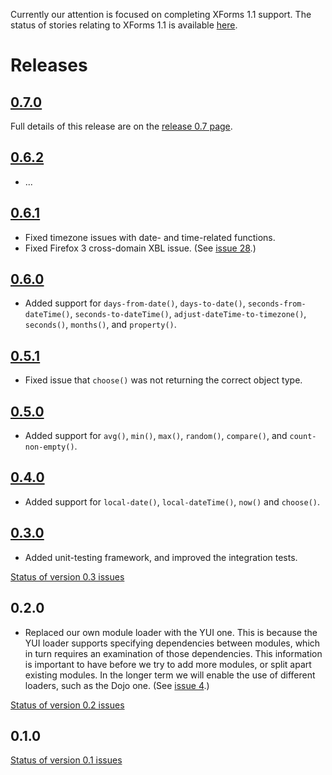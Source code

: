 Currently our attention is focused on completing XForms 1.1 support. The status of stories relating to XForms 1.1 is available [here](http://code.google.com/p/ubiquity-xforms/issues/list?q=Milestone:XForms1.1+Type:Story&can=1&colspec=Milestone+Status+Owner+ID+Blocking+Summary&sort=Status).

# Releases #

## [0.7.0](http://code.google.com/p/ubiquity-xforms/source/browse/tags/0.7.0) ##

Full details of this release are on the [release 0.7 page](http://code.google.com/p/ubiquity-xforms/wiki/Release0Point7).

## [0.6.2](http://code.google.com/p/ubiquity-xforms/source/browse/tags/0.6.2) ##

  * ...

## [0.6.1](http://code.google.com/p/ubiquity-xforms/source/browse/tags/0.6.1) ##

  * Fixed timezone issues with date- and time-related functions.
  * Fixed Firefox 3 cross-domain XBL issue. (See [issue 28](https://code.google.com/p/ubiquity-xforms/issues/detail?id=28).)

## [0.6.0](http://code.google.com/p/ubiquity-xforms/source/browse/tags/0.6.0) ##

  * Added support for `days-from-date()`, `days-to-date()`, `seconds-from-dateTime()`, `seconds-to-dateTime()`, `adjust-dateTime-to-timezone()`, `seconds()`, `months()`, and `property()`.

## [0.5.1](http://code.google.com/p/ubiquity-xforms/source/browse/tags/0.5.1) ##

  * Fixed issue that `choose()` was not returning the correct object type.

## [0.5.0](http://code.google.com/p/ubiquity-xforms/source/browse/tags/0.5.0) ##

  * Added support for `avg()`, `min()`, `max()`, `random()`, `compare()`, and `count-non-empty()`.

## [0.4.0](http://code.google.com/p/ubiquity-xforms/source/browse/tags/0.4.0) ##

  * Added support for `local-date()`, `local-dateTime()`, `now()` and `choose()`.

## [0.3.0](http://code.google.com/p/ubiquity-xforms/source/browse/tags/0.3.0) ##

  * Added unit-testing framework, and improved the integration tests.

[Status of version 0.3 issues](http://code.google.com/p/ubiquity-xforms/issues/list?q=Version:0.3&can=1&colspec=Version+Status+ID+Summary&sort=Status)

## 0.2.0 ##

  * Replaced our own module loader with the YUI one. This is because the YUI loader supports specifying dependencies between modules, which in turn requires an examination of those dependencies. This information is important to have before we try to add more modules, or split apart existing modules. In the longer term we will enable the use of different loaders, such as the Dojo one. (See [issue 4](https://code.google.com/p/ubiquity-xforms/issues/detail?id=4).)

[Status of version 0.2 issues](http://code.google.com/p/ubiquity-xforms/issues/list?q=Version:0.2&can=1&colspec=Version+Status+ID+Summary&sort=Status)

## 0.1.0 ##

[Status of version 0.1 issues](http://code.google.com/p/ubiquity-xforms/issues/list?q=Version:0.1&can=1&colspec=Version+Status+ID+Summary&sort=Status)